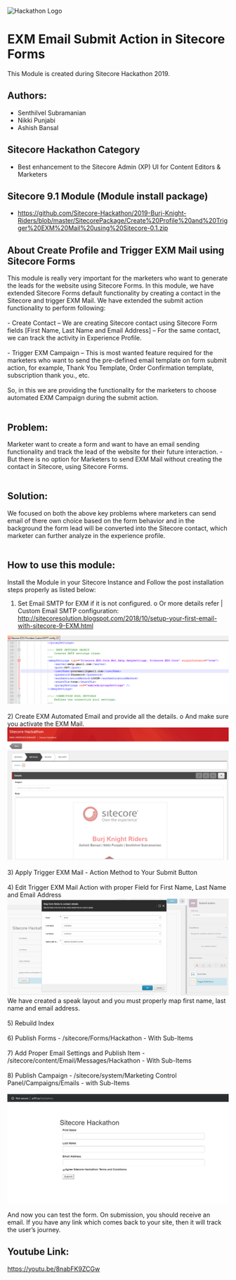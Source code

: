 ![Hackathon Logo](documentation/images/hackathon.png?raw=true "Hackathon Logo")

# EXM Email Submit Action in Sitecore Forms

This Module is created during Sitecore Hackathon 2019.

## Authors:
- Senthilvel Subramanian
- Nikki Punjabi
- Ashish Bansal

## Sitecore Hackathon Category
- Best enhancement to the Sitecore Admin (XP) UI for Content Editors & Marketers

## Sitecore 9.1 Module (Module install package)
   - https://github.com/Sitecore-Hackathon/2019-Burj-Knight-Riders/blob/master/SitecorePackage/Create%20Profile%20and%20Trigger%20EXM%20Mail%20using%20Sitecore-0.1.zip

## About Create Profile and Trigger EXM Mail using Sitecore Forms

This module is really very important for the marketers who want to generate the leads for the website using Sitecore Forms. In this module, we have extended Sitecore Forms default functionality by creating a contact in the Sitecore and trigger EXM Mail.
We have extended the submit action functionality to perform following:<br><br>
    -	Create Contact – We are creating Sitecore contact using Sitecore Form fields [First Name, Last Name and Email Address] – For the same contact, we can track the activity in Experience Profile.<br><br>
    -	Trigger EXM Campaign – This is most wanted feature required for the marketers who want to send the pre-defined email template on form submit action, for example, Thank You Template, Order Confirmation template, subscription thank you., etc.
<br><br>
So, in this we are providing the functionality for the marketers to choose automated EXM Campaign during the submit action.
<br><br>
## Problem: 
Marketer want to create a form and want to have an email sending functionality and track the lead of the website for their future interaction.
    -	But there is no option for Marketers to send EXM Mail without creating the contact in Sitecore, using Sitecore Forms.
<br><br>
## Solution:
We focused on both the above key problems where marketers can send email of there own choice based on the form behavior and in the background the form lead will be converted into the Sitecore contact, which marketer can further analyze in the experience profile.
<br><br>
## How to use this module:

Install the Module in your Sitecore Instance and Follow the post installation steps properly as listed below:

1)	Set Email SMTP for EXM if it is not configured.
    o	Or more details refer | Custom Email SMTP configuration: http://sitecoresolution.blogspot.com/2018/10/setup-your-first-email-with-sitecore-9-EXM.html

![Alt text](/Screenshots/Hackathon01.png?raw=true "Sitecore Hackathon")
<br><br>
2)	Create EXM Automated Email and provide all the details.
    o	And make sure you activate the EXM Mail.
![Alt text](/Screenshots/Hackathon02.png?raw=true "Sitecore Hackathon")
<br><br>
3)	Apply Trigger EXM Mail - Action Method to Your Submit Button<br><br>
4)	Edit Trigger EXM Mail Action with proper Field for First Name, Last Name and Email Address
![Alt text](/Screenshots/Hackathon03.png?raw=true "Sitecore Hackathon")
We have created a speak layout and you must properly map first name, last name and email address.
<br><br>
5) Rebuild Index <br><br>
6) Publish Forms
    - /sitecore/Forms/Hackathon - With Sub-Items
<br><br>
7) Add Proper Email Settings and Publish Item
	- /sitecore/content/Email/Messages/Hackathon - With Sub-Items
    <br><br>
8) Publish Campaign
    - /sitecore/system/Marketing Control Panel/Campaigns/Emails - with Sub-Items
    <br><br>
![Alt text](/Screenshots/Hackathon04.png?raw=true "Sitecore Hackathon")

And now you can test the form.  On submission, you should receive an email. If you have any link which comes back to your site, then it will track the user’s journey.

## Youtube Link:
https://youtu.be/8nabFK9ZCGw
